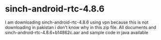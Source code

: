# sinch-android-rtc-4.8.6
I am downloading sinch-android-rtc-4.8.6 using vpn because this is not downloading in pakistan i don't know why 
in this zip file. 
All documents and sinch-android-rtc-4.8.6+b14862c.aar and sample code in java available
